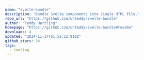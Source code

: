 ```yaml
---
name: "svelte-bundle"
description: "Bundle Svelte components into single HTML file."
repo_url: "https://github.com/uhteddy/svelte-bundle"
author: "Teddy Hartling"
homepage: "https://github.com/uhteddy/svelte-bundle#readme"
downloads: 4
updated: "2024-11-17T01:58:22.910Z"
github_stars: 34
tags: 
  - tooling
---
```

